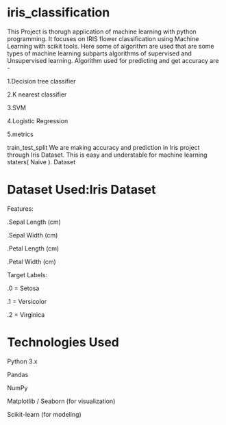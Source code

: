 # iris_classification
This Project is thorugh application of machine learning with python programming. It focuses on IRIS flower classification using Machine Learning with scikit tools. Here some of algorithm are used that are some types of machine learning subparts algorithms of supervised and Unsupervised learning. Algorithm used for predicting and get accuracy are -

1.Decision tree classifier

2.K nearest classifier

3.SVM

4.Logistic Regression

5.metrics

train_test_split We are making accuracy and prediction in Iris project through Iris Dataset. This is easy and understable for machine learning staters( Naive ).
 Dataset
 
 # Dataset Used:Iris Dataset

Features:

.Sepal Length (cm)

.Sepal Width (cm)

.Petal Length (cm)

.Petal Width (cm)

Target Labels:

.0 = Setosa

.1 = Versicolor

.2 = Virginica

# Technologies Used
Python 3.x

Pandas

NumPy

Matplotlib / Seaborn (for visualization)

Scikit-learn (for modeling)


